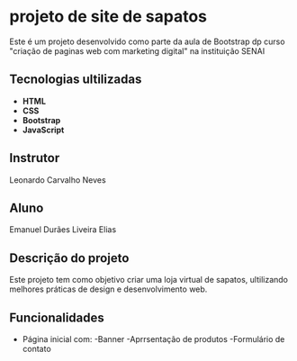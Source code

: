 # projeto de site de sapatos

Este é um projeto desenvolvido como parte da aula de Bootstrap dp curso "criação de paginas web com marketing digital" na instituição SENAI

## Tecnologias ultilizadas
- **HTML**
- **CSS**
- **Bootstrap**
- **JavaScript**

## Instrutor 
Leonardo Carvalho Neves

## Aluno
Emanuel Durães Liveira Elias

## Descrição do projeto
Este projeto tem como objetivo criar uma loja virtual de sapatos, ultilizando melhores práticas de design e desenvolvimento web.

## Funcionalidades 
- Página inicial com:
    -Banner
    -Aprrsentação de produtos
    -Formulário de contato